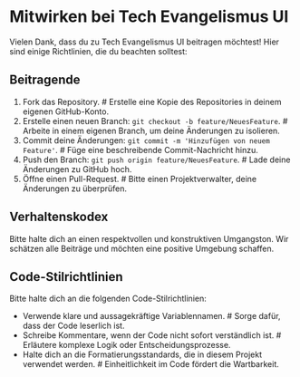 # Mitwirken bei Tech Evangelismus UI

Vielen Dank, dass du zu Tech Evangelismus UI beitragen möchtest! Hier sind einige Richtlinien, die du beachten solltest:

## Beitragende
1. Fork das Repository.  # Erstelle eine Kopie des Repositories in deinem eigenen GitHub-Konto.
2. Erstelle einen neuen Branch: `git checkout -b feature/NeuesFeature`.  # Arbeite in einem eigenen Branch, um deine Änderungen zu isolieren.
3. Commit deine Änderungen: `git commit -m 'Hinzufügen von neuem Feature'`.  # Füge eine beschreibende Commit-Nachricht hinzu.
4. Push den Branch: `git push origin feature/NeuesFeature`.  # Lade deine Änderungen zu GitHub hoch.
5. Öffne einen Pull-Request.  # Bitte einen Projektverwalter, deine Änderungen zu überprüfen.

## Verhaltenskodex
Bitte halte dich an einen respektvollen und konstruktiven Umgangston. Wir schätzen alle Beiträge und möchten eine positive Umgebung schaffen.

## Code-Stilrichtlinien
Bitte halte dich an die folgenden Code-Stilrichtlinien:
- Verwende klare und aussagekräftige Variablennamen.  # Sorge dafür, dass der Code leserlich ist.
- Schreibe Kommentare, wenn der Code nicht sofort verständlich ist.  # Erläutere komplexe Logik oder Entscheidungsprozesse.
- Halte dich an die Formatierungsstandards, die in diesem Projekt verwendet werden.  # Einheitlichkeit im Code fördert die Wartbarkeit.